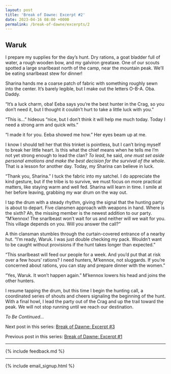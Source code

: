 ```yaml
---
layout: post
title: 'Break of Dawne: Excerpt #2'
date: 2023-04-16 08:00 +0000
permalink: /break-of-dawne/excerpts/2
---
```


## Waruk

I prepare my supplies for the day’s hunt. Dry rations, a goat bladder full of water, a rough wooden bow, and my galviron greataxe. One of our scouts spotted a large snarlbeast north of the camp, near the mountain peak. We’ll be eating snarlbeast stew for dinner!

Sharina hands me a coarse patch of fabric with something roughly sewn into the center. It’s barely legible, but I make out the letters O-B-A. Oba. Daddy.

“It’s a luck charm, oba! Eeba says you’re the best hunter in the Crag, so you don’t need it, but I thought it couldn’t hurt to take a little luck with you.”

“This is…” hideous “nice, but I don’t think it will help me much today. Today I need a strong arm and quick wits.”

“I made it for you. Eeba showed me how.” Her eyes beam up at me.

I know I should tell her that this trinket is pointless, but I can’t bring myself to break her little heart. Is this what the chief means when he tells me I’m not yet strong enough to lead the clan? _To lead_, he said, _one must set aside personal emotions and make the best decision for the survival of the whole_. That is a lesson for another day. Today, my Sharina can believe in luck.

“Thank you, Sharina.” I tuck the fabric into my satchel. I do appreciate the kind gesture, but if the tribe is to survive, we must focus on more practical matters, like staying warm and well fed. Sharina will learn in time. I smile at her before leaving, grabbing my war drum on the way out.

I tap the drum with a steady rhythm, giving the signal that the hunting party is about to depart. Five clansmen approach with weapons in hand. Where is the sixth? Ah, the missing member is the newest addition to our party. “M’kennox! The snarlbeast won’t wait for us and neither will we wait for you. This village depends on you. Will you answer the call?”

A thin clansman stumbles through the curtain-covered entrance of a nearby hut. “I’m ready, Waruk. I was just double checking my pack. Wouldn’t want to be caught without provisions if the hunt takes longer than expected.”

“This snarlbeast will feed our people for a week. And you’d put that at risk over a few hours’ rations? I need hunters, M’kennox, not sluggards. If you’re concerned about rations, you can stay and prepare dinner with the women.”

“Yes, Waruk. It won’t happen again.” M’kennox lowers his head and joins the other hunters.

I resume tapping the drum, but this time I begin the hunting call, a coordinated series of shouts and cheers signaling the beginning of the hunt. With a final howl, I lead the party out of the Crag and up the trail toward the peak. We will not stop running until we reach our destination.

_To Be Continued..._

Next post in this series: [Break of Dawne: Excerpt #3](/break-of-dawne/excerpts/three)

Previous post in this series: [Break of Dawne: Excerpt #1](/break-of-dawne/excerpts/one)

---

{% include feedback.md %}

---

{% include email_signup.html %}
